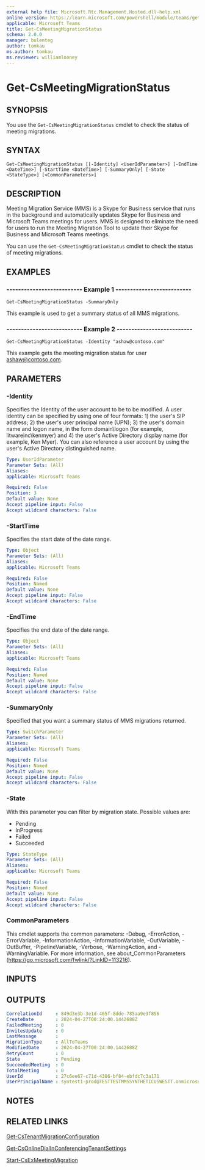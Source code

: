 ```yaml
---
external help file: Microsoft.Rtc.Management.Hosted.dll-help.xml
online version: https://learn.microsoft.com/powershell/module/teams/get-csmeetingmigrationstatus
applicable: Microsoft Teams
title: Get-CsMeetingMigrationStatus
schema: 2.0.0
manager: bulenteg
author: tomkau
ms.author: tomkau
ms.reviewer: williamlooney
---
```


# Get-CsMeetingMigrationStatus

## SYNOPSIS
You use the `Get-CsMeetingMigrationStatus` cmdlet to check the status of meeting migrations.

## SYNTAX
```
Get-CsMeetingMigrationStatus [[-Identity] <UserIdParameter>] [-EndTime <DateTime>] [-StartTime <DateTime>] [-SummaryOnly] [-State <StateType>] [<CommonParameters>]
```

## DESCRIPTION
Meeting Migration Service (MMS) is a Skype for Business service that runs in the background and automatically updates Skype for Business and Microsoft Teams meetings for users. MMS is designed to eliminate the need for users to run the Meeting Migration Tool to update their Skype for Business and Microsoft Teams meetings.

You can use the `Get-CsMeetingMigrationStatus` cmdlet to check the status of meeting migrations.

## EXAMPLES

### -------------------------- Example 1 --------------------------
```
Get-CsMeetingMigrationStatus -SummaryOnly
```

This example is used to get a summary status of all MMS migrations.

### -------------------------- Example 2 --------------------------
```
Get-CsMeetingMigrationStatus -Identity "ashaw@contoso.com"
```

This example gets the meeting migration status for user ashaw@contoso.com.

## PARAMETERS

### -Identity
Specifies the Identity of the user account to be to be modified. A user identity can be specified by using one of four formats: 1) the user's SIP address; 2) the user's user principal name (UPN); 3) the user's domain name and logon name, in the form domain\logon (for example, litwareinc\kenmyer) and 4) the user's Active Directory display name (for example, Ken Myer). You can also reference a user account by using the user's Active Directory distinguished name.

```yaml
Type: UserIdParameter
Parameter Sets: (All)
Aliases: 
applicable: Microsoft Teams

Required: False
Position: 3
Default value: None
Accept pipeline input: False
Accept wildcard characters: False
```

### -StartTime
Specifies the start date of the date range.

```yaml
Type: Object
Parameter Sets: (All)
Aliases: 
applicable: Microsoft Teams

Required: False
Position: Named
Default value: None
Accept pipeline input: False
Accept wildcard characters: False
```

### -EndTime
Specifies the end date of the date range.

```yaml
Type: Object
Parameter Sets: (All)
Aliases: 
applicable: Microsoft Teams

Required: False
Position: Named
Default value: None
Accept pipeline input: False
Accept wildcard characters: False
```

### -SummaryOnly
Specified that you want a summary status of MMS migrations returned.

```yaml
Type: SwitchParameter
Parameter Sets: (All)
Aliases: 
applicable: Microsoft Teams

Required: False
Position: Named
Default value: None
Accept pipeline input: False
Accept wildcard characters: False
```

### -State
With this parameter you can filter by migration state. Possible values are:
* Pending
* InProgress
* Failed
* Succeeded

```yaml
Type: StateType
Parameter Sets: (All)
Aliases: 
applicable: Microsoft Teams

Required: False
Position: Named
Default value: None
Accept pipeline input: False
Accept wildcard characters: False
```

### CommonParameters
This cmdlet supports the common parameters: -Debug, -ErrorAction, -ErrorVariable, -InformationAction, -InformationVariable, -OutVariable, -OutBuffer, -PipelineVariable, -Verbose, -WarningAction, and -WarningVariable. For more information, see about_CommonParameters (https://go.microsoft.com/fwlink/?LinkID=113216).

## INPUTS

## OUTPUTS

```yaml
CorrelationId     : 849d3e3b-3e1d-465f-8dde-785aa9e3f856
CreateDate        : 2024-04-27T00:24:00.1442688Z
FailedMeeting     : 0
InvitesUpdate     : 0
LastMessage       :
MigrationType     : AllToTeams
ModifiedDate      : 2024-04-27T00:24:00.1442688Z
RetryCount        : 0
State             : Pending
SucceededMeeting  : 0
TotalMeeting      : 0
UserId            : 27c6ee67-c71d-4386-bf84-ebfdc7c3a171
UserPrincipalName : syntest1-prod@TESTTESTMMSSYNTHETICUSWESTT.onmicrosoft.com
```


## NOTES

## RELATED LINKS
[Get-CsTenantMigrationConfiguration](Get-CsTenantMigrationConfiguration.md)

[Get-CsOnlineDialInConferencingTenantSettings](Get-CsOnlineDialInConferencingTenantSettings.md)

[Start-CsExMeetingMigration](Start-CsExMeetingMigration.md)
